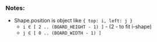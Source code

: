 ### Notes:

- Shape.position is object like `{ top: i, left: j }`
  - `i ∈ [ 2 .. (BOARD_HEIGHT - 1) ]` - (2 - to fit i-shape)
  - `j ∈ [ 0 .. (BOARD_WIDTH - 1) ]`
